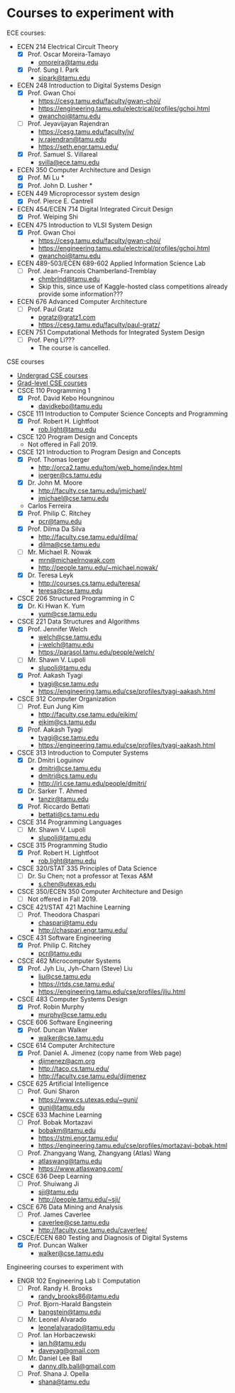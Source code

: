 #	Courses to experiment with


ECE courses:
+ ECEN 214 Electrical Circuit Theory
	- [x] Prof. Oscar Moreira-Tamayo
		* omoreira@tamu.edu
	- [x] Prof. Sung I. Park
		* sipark@tamu.edu
+ ECEN 248 Introduction to Digital Systems Design
	- [x] Prof. Gwan Choi
		* https://cesg.tamu.edu/faculty/gwan-choi/
		* https://engineering.tamu.edu/electrical/profiles/gchoi.html
		* gwanchoi@tamu.edu
	- [ ] Prof. Jeyavijayan Rajendran
		* https://cesg.tamu.edu/faculty/jv/
		* jv.rajendran@tamu.edu
		* https://seth.engr.tamu.edu/
	- [x] Prof. Samuel S. Villareal
		* svilla@ece.tamu.edu
+ ECEN 350 Computer Architecture and Design
	- [x] Prof. Mi Lu
		* 
	- [x] Prof. John D. Lusher
		* 
+ ECEN 449 Microprocessor system design
	- [x] Prof. Pierce E. Cantrell
+ ECEN 454/ECEN 714 Digital Integrated Circuit Design
	- [x] Prof. Weiping Shi
+ ECEN 475 Introduction to VLSI System Design
	- [x] Prof. Gwan Choi
		* https://cesg.tamu.edu/faculty/gwan-choi/
		* https://engineering.tamu.edu/electrical/profiles/gchoi.html
		* gwanchoi@tamu.edu
+ ECEN 489-503/ECEN 689-602 Applied Information Science Lab
	- [ ] Prof. Jean-Francois Chamberland-Tremblay
		* chmbrlnd@tamu.edu
		* Skip this, since use of Kaggle-hosted class competitions already provide some information???
+ ECEN 676 Advanced Computer Architecture
	- [ ] Prof. Paul Gratz
		* pgratz@gratz1.com
		* https://cesg.tamu.edu/faculty/paul-gratz/
+ ECEN 751 Computational Methods for Integrated System Design
	- [ ] Prof. Peng Li???
		* The course is cancelled.

CSE courses
+ [Undergrad CSE courses](https://catalog.tamu.edu/undergraduate/course-descriptions/csce/)
+ [Grad-level CSE courses](https://catalog.tamu.edu/graduate/course-descriptions/csce/)
+ CSCE 110 Programming 1
	- [x] Prof. David Kebo Houngninou
		* davidkebo@tamu.edu
+ CSCE 111 Introduction to Computer Science Concepts and Programming
	- [x] Prof. Robert H. Lightfoot
		* rob.light@tamu.edu
+ CSCE 120 Program Design and Concepts
	- Not offered in Fall 2019.
+ CSCE 121 Introduction to Program Design and Concepts
	- [x] Prof. Thomas Ioerger
		* http://orca2.tamu.edu/tom/web_home/index.html
		* ioerger@cs.tamu.edu
	- [x] Dr. John M. Moore
		* http://faculty.cse.tamu.edu/jmichael/
		* jmichael@cse.tamu.edu
	- Carlos Ferreira
	- [x] Prof. Philip C. Ritchey
		* pcr@tamu.edu
	- [x] Prof. Dilma Da Silva
		* http://faculty.cse.tamu.edu/dilma/
		* dilma@cse.tamu.edu
	- [ ] Mr. Michael R. Nowak
		* mrn@michaelrnowak.com
		* http://people.tamu.edu/~michael.nowak/
	- [x] Dr. Teresa Leyk
		* http://courses.cs.tamu.edu/teresa/
		* teresa@cse.tamu.edu
+ CSCE 206 Structured Programming in C
	- [x] Dr. Ki Hwan K. Yum
		* yum@cse.tamu.edu
+ CSCE 221 Data Structures and Algorithms
	- [x] Prof. Jennifer Welch
		* welch@cse.tamu.edu
		* j-welch@tamu.edu
		* https://parasol.tamu.edu/people/welch/
	- [ ] Mr. Shawn V. Lupoli
		* slupoli@tamu.edu
	- [x] Prof. Aakash Tyagi
		* tyagi@cse.tamu.edu
		* https://engineering.tamu.edu/cse/profiles/tyagi-aakash.html
+ CSCE 312 Computer Organization
	- [ ] Prof. Eun Jung Kim
		* http://faculty.cse.tamu.edu/ejkim/
		* ejkim@cs.tamu.edu
	- [x] Prof. Aakash Tyagi
		* tyagi@cse.tamu.edu
		* https://engineering.tamu.edu/cse/profiles/tyagi-aakash.html
+ CSCE 313 Introduction to Computer Systems
	- [x] Dr. Dmitri Loguinov
		* dmitri@cse.tamu.edu
		* dmitri@cs.tamu.edu
		* http://irl.cse.tamu.edu/people/dmitri/
	- [x] Dr. Sarker T. Ahmed
		* tanzir@tamu.edu
	- [x] Prof. Riccardo Bettati
		* bettati@cs.tamu.edu
+ CSCE 314 Programming Languages
	- [ ] Mr. Shawn V. Lupoli
		* slupoli@tamu.edu
+ CSCE 315 Programming Studio
	- [x] Prof. Robert H. Lightfoot
		* rob.light@tamu.edu
+ CSCE 320/STAT 335 Principles of Data Science
	- [ ] Dr. Su Chen; not a professor at Texas A&M
		* s.chen@utexas.edu
+ CSCE 350/ECEN 350 Computer Architecture and Design
	- [ ] Not offered in Fall 2019.
+ CSCE 421/STAT 421 Machine Learning
	- [ ] Prof. Theodora Chaspari
		* chaspari@tamu.edu
		* http://chaspari.engr.tamu.edu/
+ CSCE 431 Software Engineering
	- [x] Prof. Philip C. Ritchey
		* pcr@tamu.edu
+ CSCE 462 Microcomputer Systems
	- [x] Prof. Jyh Liu, Jyh-Charn (Steve) Liu
		* liu@cse.tamu.edu
		* https://rtds.cse.tamu.edu/
		* https://engineering.tamu.edu/cse/profiles/jliu.html
+ CSCE 483 Computer Systems Design
	- [x] Prof. Robin Murphy
		* murphy@cse.tamu.edu
+ CSCE 606 Software Engineering
	- [x] Prof. Duncan Walker
		* walker@cse.tamu.edu
+ CSCE 614 Computer Architecture
	- [x] Prof. Daniel A. Jimenez (copy name from Web page)
		* djimenez@acm.org
		* http://taco.cs.tamu.edu/
		* http://faculty.cse.tamu.edu/djimenez
+ CSCE 625 Artificial Intelligence
	- [ ] Prof. Guni Sharon
		* https://www.cs.utexas.edu/~guni/
		* guni@tamu.edu
+ CSCE 633 Machine Learning
	- [ ] Prof. Bobak Mortazavi
		* bobakm@tamu.edu
		* https://stmi.engr.tamu.edu/
		* https://engineering.tamu.edu/cse/profiles/mortazavi-bobak.html
	- [ ] Prof. Zhangyang Wang, Zhangyang (Atlas) Wang
		* atlaswang@tamu.edu
		* https://www.atlaswang.com/
+ CSCE 636 Deep Learning
	- [ ] Prof. Shuiwang Ji
		* sji@tamu.edu
		* http://people.tamu.edu/~sji/
+ CSCE 676 Data Mining and Analysis
	- [ ] Prof. James Caverlee
		* caverlee@cse.tamu.edu
		* http://faculty.cse.tamu.edu/caverlee/
+ CSCE/ECEN 680 Testing and Diagnosis of Digital Systems
	- [x] Prof. Duncan Walker
		* walker@cse.tamu.edu









Engineering courses to experiment with
+ ENGR 102 Engineering Lab I: Computation
	- [ ] Prof. Randy H. Brooks
		* randy_brooks86@tamu.edu
	- [ ] Prof. Bjorn-Harald Bangstein
		* bangstein@tamu.edu
	- [ ] Mr. Leonel Alvarado
		* leonelalvarado@tamu.edu
	- [ ] Prof. Ian Horbaczewski
		* ian.h@tamu.edu
		* daveyag@gmail.com
	- [ ] Mr. Daniel Lee Ball
		* danny.dlb.ball@gmail.com
	- [ ] Prof. Shana J. Opella
		* shana@tamu.edu

